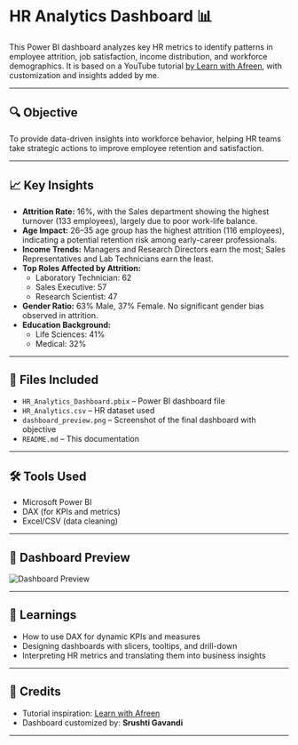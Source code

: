 # HR Analytics Dashboard 📊

This Power BI dashboard analyzes key HR metrics to identify patterns in employee attrition, job satisfaction, income distribution, and workforce demographics. It is based on a YouTube tutorial [by Learn with Afreen](https://youtu.be/j4xlVLgsmNQ?si=S0VPkJHsYikyWKhL), with customization and insights added by me.

---

## 🔍 Objective
To provide data-driven insights into workforce behavior, helping HR teams take strategic actions to improve employee retention and satisfaction.

---

## 📈 Key Insights

- **Attrition Rate:** 16%, with the Sales department showing the highest turnover (133 employees), largely due to poor work-life balance.
- **Age Impact:** 26–35 age group has the highest attrition (116 employees), indicating a potential retention risk among early-career professionals.
- **Income Trends:** Managers and Research Directors earn the most; Sales Representatives and Lab Technicians earn the least.
- **Top Roles Affected by Attrition:**  
  - Laboratory Technician: 62  
  - Sales Executive: 57  
  - Research Scientist: 47  
- **Gender Ratio:** 63% Male, 37% Female. No significant gender bias observed in attrition.
- **Education Background:**  
  - Life Sciences: 41%  
  - Medical: 32%

---

## 📁 Files Included

- `HR_Analytics_Dashboard.pbix` – Power BI dashboard file
- `HR_Analytics.csv` – HR dataset used
- `dashboard_preview.png` – Screenshot of the final dashboard with objective 
- `README.md` – This documentation

---

## 🛠 Tools Used

- Microsoft Power BI
- DAX (for KPIs and metrics)
- Excel/CSV (data cleaning)

---

## 📸 Dashboard Preview
![Dashboard Preview](images/dashboard_preview.png)


---

## 🧠 Learnings

- How to use DAX for dynamic KPIs and measures
- Designing dashboards with slicers, tooltips, and drill-down
- Interpreting HR metrics and translating them into business insights

---

## 📌 Credits

- Tutorial inspiration: [Learn with Afreen](https://youtu.be/j4xlVLgsmNQ?si=S0VPkJHsYikyWKhL)
- Dashboard customized by: **Srushti Gavandi**

---


